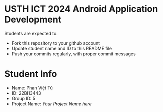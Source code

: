 USTH ICT 2024 Android Application Development
=====================================================

Students are expected to:

* Fork this repository to your github account
* Update student name and ID to this README file
* Push your commits regularly, with proper commit messages

Student Info
=======================

* Name: Phan Việt Tú
* ID: 22BI13443
* Group ID: 5
* Project Name: *Your Project Name here*
